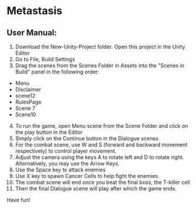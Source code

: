 # Metastasis

## User Manual:

1) Download the New-Unity-Project folder. Open this project in the Unity Editor
2) Go to File, Build Settings 
3) Drag the scenes from the Scenes Folder in Assets into the "Scenes in Build" panel in the following order:
 - Menu
 - Disclaimer
 - scene12
 - RulesPage
 - Scene 7
 - Scene10
4) To run the game, open Menu scene from the Scene Folder and click on the play button in the Editor
5) Simply click on the Continue button in the Dialogue scenes
6) For the combat scene, use W and S (forward and backward movement respectively) to control player movement.
7) Adjust the camera using the keys A to rotate left and D to rotate right. Alternatively, you may use the Arrow Keys.
8) Use the Space key to attack enemies
9) Use X key to spawn Cancer Cells to help fight the enemies.
10) The combat scene will end once you beat the final boss, the T-killer cell
11) Then the final Dialogue scene will play after which the game ends.

Have fun!
